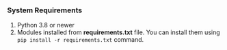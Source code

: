 ### System Requirements

1. Python 3.8 or newer
2. Modules installed from **requirements.txt** file. You can install them using 
`pip install -r requirements.txt` command.
